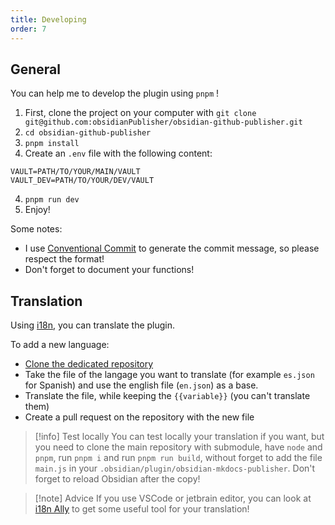 ```yaml
---
title: Developing
order: 7
---
```


## General

You can help me to develop the plugin using `pnpm` !

1. First, clone the project on your computer with `git clone git@github.com:obsidianPublisher/obsidian-github-publisher.git`
2. `cd obsidian-github-publisher`
3. `pnpm install`
4. Create an `.env` file with the following content:
```env
VAULT=PATH/TO/YOUR/MAIN/VAULT
VAULT_DEV=PATH/TO/YOUR/DEV/VAULT
```
4. `pnpm run dev`
4. Enjoy!

Some notes:

- I use [Conventional Commit](https://www.conventionalcommits.org/en/v1.0.0/) to generate the commit message, so please respect the format! 
- Don't forget to document your functions!

## Translation

Using [i18n](https://www.i18next.com/), you can translate the plugin.

To add a new language:

- [Clone the dedicated repository](https://github.com/ObsidianPublisher/locales)
- Take the file of the langage you want to translate (for example `es.json` for Spanish) and use the english file (`en.json`) as a base.
- Translate the file, while keeping the `{{variable}}` (you can't translate them)
- Create a pull request on the repository with the new file

>[!info] Test locally 
> You can test locally your translation if you want, but you need to clone the main repository with submodule, have `node` and `pnpm`, run `pnpm i` and run `pnpm run build`, without forget to add the file `main.js` in your `.obsidian/plugin/obsidian-mkdocs-publisher`. Don't forget to reload Obsidian after the copy!

> [!note] Advice
> If you use VSCode or jetbrain editor, you can look at [i18n Ally](https://i18nally.org) to get some useful tool for your translation!